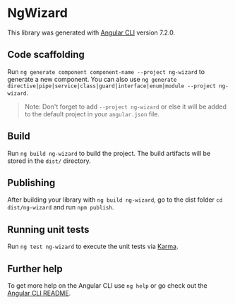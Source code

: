 # NgWizard

This library was generated with [Angular CLI](https://github.com/angular/angular-cli) version 7.2.0.

## Code scaffolding

Run `ng generate component component-name --project ng-wizard` to generate a new component. You can also use `ng generate directive|pipe|service|class|guard|interface|enum|module --project ng-wizard`.
> Note: Don't forget to add `--project ng-wizard` or else it will be added to the default project in your `angular.json` file. 

## Build

Run `ng build ng-wizard` to build the project. The build artifacts will be stored in the `dist/` directory.

## Publishing

After building your library with `ng build ng-wizard`, go to the dist folder `cd dist/ng-wizard` and run `npm publish`.

## Running unit tests

Run `ng test ng-wizard` to execute the unit tests via [Karma](https://karma-runner.github.io).

## Further help

To get more help on the Angular CLI use `ng help` or go check out the [Angular CLI README](https://github.com/angular/angular-cli/blob/master/README.md).
